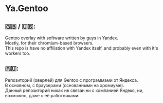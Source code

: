 # Ya.Gentoo
## 🇬🇧 / 🇺🇸:

Gentoo overlay with software written by guys in Yandex.  
Mostly, for their chromium-based browsers.  
This repo is have no affiliation with Yandex itself, and probably even with it's workers too.  
## 🇷🇺:

Репозиторий (оверлей) для Gentoo с программами от Яндекса.  
В основном, с браузерами (основанными на хромиуме).  
Данный репозиторий никак не связан ни с компанией Яндекс, ни, возможно, даже с её работниками.  
